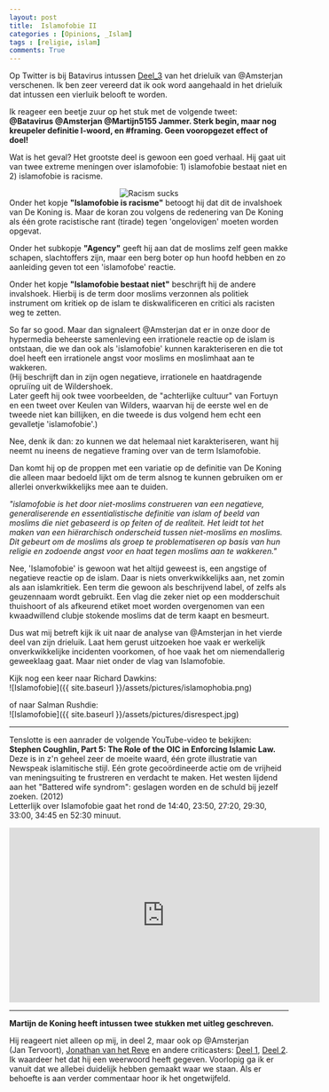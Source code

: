 ```yaml
---
layout: post
title:  Islamofobie II
categories : [Opinions, _Islam]
tags : [religie, islam]
comments: True
---
```


Op Twitter is bij Batavirus intussen 
<a href="http://batavirus.nl/2016/05/12/islamofobie-stand-land-deel-3/" target="_blank">Deel_3</a> van het drieluik van @Amsterjan verschenen. Ik ben zeer vereerd dat ik ook word aangehaald in het drieluik dat intussen een vierluik belooft te worden.

Ik reageer een beetje zuur op het stuk met de volgende tweet:<br>
<b>@Batavirus @Amsterjan @Martijn5155 Jammer. Sterk begin, maar nog kreupeler definitie I-woord, en #framing. Geen vooropgezet effect of doel!</b>

Wat is het geval? Het grootste deel is gewoon een goed verhaal.
Hij gaat uit van twee extreme meningen over islamofobie: 1) islamofobie bestaat niet en 2) islamofobie is racisme. 
<div align="center">
<img src="{{ site.baseurl }}/assets/pictures/sucks.jpg" alt="Racism sucks">
</div>
Onder het kopje <b>"Islamofobie is racisme"</b> betoogt hij dat dit de invalshoek van De&nbsp;Koning is. Maar de koran zou volgens de redenering van De Koning als &eacute;&eacute;n grote racistische rant (tirade) tegen 'ongelovigen' moeten worden opgevat.

Onder het subkopje <b>"Agency"</b> geeft hij aan dat de moslims zelf geen makke schapen, slachtoffers zijn, maar een berg boter op hun hoofd hebben en zo aanleiding geven tot een 'islamofobe' reactie.

Onder het kopje <b>"Islamofobie bestaat niet"</b> beschrijft hij de andere invalshoek. Hierbij is de term door moslims verzonnen als politiek instrument om  kritiek op de islam te diskwalificeren en critici als racisten weg te zetten.



So far so good. Maar dan signaleert @Amsterjan  dat er in  onze door de hypermedia beheerste samenleving een irrationele reactie op de islam is ontstaan, die we dan ook als 'islamofobie' kunnen karakteriseren en die tot doel heeft een irrationele angst voor moslims en moslimhaat aan te wakkeren.<br>(Hij beschrijft dan in zijn ogen negatieve, irrationele en haatdragende oprui&iuml;ng uit de Wildershoek.<br>
Later geeft hij ook twee voorbeelden, de "achterlijke cultuur" van Fortuyn en een tweet over Keulen van Wilders, waarvan hij de eerste wel en de tweede niet kan billijken, en die tweede is dus volgend hem echt een gevalletje 'islamofobie'.)

Nee, denk ik dan: zo kunnen we dat helemaal niet karakteriseren, want hij neemt nu ineens de negatieve framing over van de term Islamofobie.

Dan komt hij op de proppen met een variatie op de definitie van De&nbsp;Koning die alleen maar bedoeld lijkt om de term alsnog te kunnen gebruiken om er allerlei onverkwikkelijks mee aan te duiden.

<i>"islamofobie is het door niet-moslims construeren van een negatieve, generaliserende en essentialistische definitie van islam of beeld van moslims die niet gebaseerd is op feiten of de realiteit. Het leidt tot het maken van een hi&euml;rarchisch onderscheid tussen niet-moslims en moslims. Dit gebeurt om de moslims als groep te problematiseren op basis van hun religie en zodoende angst voor en haat tegen moslims aan te wakkeren."</i>

 Nee, 'Islamofobie' is gewoon wat het altijd geweest is, een angstige of negatieve reactie op de islam. Daar is niets onverkwikkelijks aan, net zomin als aan islamkritiek. Een term die gewoon als beschrijvend label, of zelfs als geuzennaam wordt
gebruikt. Een vlag die zeker niet op een modderschuit thuishoort of als afkeurend etiket moet worden overgenomen van een kwaadwillend clubje stokende moslims dat de term kaapt en besmeurt.

Dus wat mij betreft kijk ik uit naar de analyse van @Amsterjan in het vierde deel van zijn drieluik. Laat hem gerust uitzoeken hoe vaak er werkelijk onverkwikkelijke incidenten voorkomen, of hoe vaak het om niemendallerig geweeklaag gaat. Maar niet onder de vlag van Islamofobie.

Kijk nog een keer naar Richard Dawkins:<br>
![Islamofobie]({{ site.baseurl }}/assets/pictures/islamophobia.png)

of naar Salman Rushdie:<br>
![Islamofobie]({{ site.baseurl }}/assets/pictures/disrespect.jpg)

<hr>

Tenslotte is een aanrader de volgende YouTube-video te bekijken:<br>
<b>Stephen Coughlin, Part 5: The Role of the OIC in Enforcing Islamic Law.</b><br>
Deze is in z'n geheel zeer de moeite waard, &eacute;&eacute;n grote illustratie van Newspeak islamitische stijl. E&eacute;n grote geco&ouml;rdineerde actie om de vrijheid van meningsuiting te frustreren en verdacht te maken. Het westen lijdend aan het "Battered wife syndrom": geslagen worden en de schuld bij jezelf zoeken. (2012)<br>
Letterlijk over Islamofobie gaat het rond de 14:40, 23:50, 27:20, 29:30, 33:00, 34:45 en 52:30&nbsp;minuut.<br>
<iframe width="560" height="315" src="https://www.youtube.com/embed/JkAZUvQAzkc" frameborder="0" allowfullscreen></iframe>

<hr>

**Martijn de Koning heeft intussen twee stukken met uitleg geschreven.**

Hij reageert niet alleen op mij, in deel 2, maar ook op @Amsterjan (Jan&nbsp;Tervoort), <a href="http://www.volkskrant.nl/binnenland/islamofobie-is-een-onzinnig-begrip~a4300521/?hash=0c28c3bcffdf9fe0795fcb703a0c3833189933ef" target="_blank">Jonathan van het Reve</a> en andere criticasters: <a href="http://religionresearch.org/closer/2016/05/14/islamofobie-de-racialisering-van-moslims-een-toelichting-1/" target="_blank">Deel 1</a>,
<a href="http://religionresearch.org/closer/2016/05/15/islamofobie-de-racialisering-van-moslims-een-toelichting-2/" target="_blank">Deel 2</a>.<br>
Ik waardeer het dat hij een weerwoord heeft gegeven. Voorlopig ga ik er vanuit dat we allebei duidelijk hebben gemaakt waar we staan. Als er behoefte is aan verder commentaar hoor ik het ongetwijfeld.
